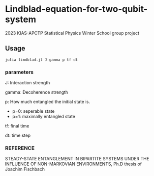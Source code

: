 # Lindblad-equation-for-two-qubit-system
2023 KIAS-APCTP Statistical Physics Winter School group project

## Usage
```julia lindblad.jl J gamma p tf dt```

### parameters
J: Interaction strength

gamma: Decoherence strength

p: How much entangled the initial state is.
* p=0: seperable state
* p=1: maximally entangled state

tf: final time

dt: time step

### REFERENCE
STEADY-STATE ENTANGLEMENT IN BIPARTITE SYSTEMS UNDER THE INFLUENCE OF NON-MARKOVIAN ENVIRONMENTS, Ph.D thesis of Joachim Fischbach

